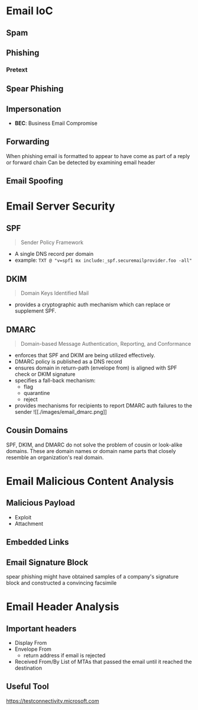 # Email IoC
## Spam
## Phishing
### Pretext
## Spear Phishing
## Impersonation
- **BEC**: Business Email Compromise
## Forwarding
When phishing email is formatted to appear to have come as part of a reply or forward chain
Can be detected by examining email header

## Email Spoofing

# Email Server Security
## SPF
> Sender Policy Framework
- A single DNS record per domain
- example: `TXT @ "v=spf1 mx include:_spf.securemailprovider.foo -all"`
## DKIM
> Domain Keys Identified Mail
- provides a cryptographic auth mechanism which can replace or supplement SPF.
## DMARC
> Domain-based Message Authentication, Reporting, and Conformance
- enforces that SPF and DKIM are being utilized effectively.
- DMARC policy is published as a DNS record
- ensures domain in return-path (envelope from) is aligned with SPF check or DKIM signature
- specifies a fall-back mechanism:
	- flag
	- quarantine
	- reject
- provides mechanisms for recipients to report DMARC auth failures to the sender
![[./images/email_dmarc.png]]
## Cousin Domains
SPF, DKIM, and DMARC do not solve the problem of cousin or look-alike domains. These are domain names or domain name parts that closely resemble an organization's real domain.

# Email Malicious Content Analysis
## Malicious Payload
- Exploit
- Attachment
## Embedded Links
## Email Signature Block
spear phishing might have obtained samples of a company's signature block and constructed a convincing facsimile

# Email Header Analysis
## Important headers
- Display From
- Envelope From
	- return address if email is rejected
- Received From/By
List of MTAs that passed the email until it reached the destination 
## Useful Tool
https://testconnectivity.microsoft.com

